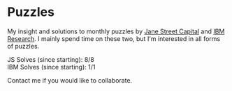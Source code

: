 # Puzzles

My insight and solutions to monthly puzzles by [Jane Street Capital](https://www.janestreet.com/puzzles/) and [IBM Research](https://research.ibm.com/haifa/ponderthis/index.shtml). 
I mainly spend time on these two, but I'm interested in all forms of puzzles.

JS Solves (since starting): 8/8<br>
IBM Solves (since starting): 1/1

Contact me if you would like to collaborate.

